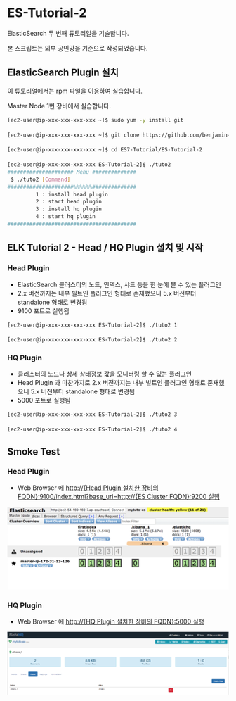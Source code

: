 # ES-Tutorial-2

ElasticSearch 두 번째 튜토리얼을 기술합니다.

본 스크립트는 외부 공인망을 기준으로 작성되었습니다.

## ElasticSearch Plugin 설치

이 튜토리얼에서는 rpm 파일을 이용하여 실습합니다.

Master Node 1번 장비에서 실습합니다.

```bash
[ec2-user@ip-xxx-xxx-xxx-xxx ~]$ sudo yum -y install git

[ec2-user@ip-xxx-xxx-xxx-xxx ~]$ git clone https://github.com/benjamin-btn/ES7-Tutorial.git

[ec2-user@ip-xxx-xxx-xxx-xxx ~]$ cd ES7-Tutorial/ES-Tutorial-2

[ec2-user@ip-xxx-xxx-xxx-xxx ES-Tutorial-2]$ ./tuto2
##################### Menu ##############
 $ ./tuto2 [Command]
#####################%%%%%%##############
         1 : install head plugin
         2 : start head plugin
         3 : install hq plugin
         4 : start hq plugin
#########################################

```

## ELK Tutorial 2 - Head / HQ Plugin 설치 및 시작

### Head Plugin
* ElasticSearch 클러스터의 노드, 인덱스, 샤드 등을 한 눈에 볼 수 있는 플러그인
* 2.x 버전까지는 내부 빌트인 플러그인 형태로 존재했으니 5.x 버전부터 standalone 형태로 변경됨
* 9100 포트로 실행됨

```bash
[ec2-user@ip-xxx-xxx-xxx-xxx ES-Tutorial-2]$ ./tuto2 1

[ec2-user@ip-xxx-xxx-xxx-xxx ES-Tutorial-2]$ ./tuto2 2

```


### HQ Plugin
* 클러스터의 노드나 상세 상태정보 값을 모니터링 할 수 있는 플러그인
* Head Plugin 과 마찬가지로 2.x 버전까지는 내부 빌트인 플러그인 형태로 존재했으니 5.x 버전부터 standalone 형태로 변경됨
* 5000 포트로 실행됨

```bash
[ec2-user@ip-xxx-xxx-xxx-xxx ES-Tutorial-2]$ ./tuto2 3

[ec2-user@ip-xxx-xxx-xxx-xxx ES-Tutorial-2]$ ./tuto2 4

```

## Smoke Test

### Head Plugin

* Web Browser 에 [http://{Head Plugin 설치한 장비의 FQDN}:9100/index.html?base_uri=http://{ES Cluster FQDN}:9200 실행](http://HeadPluginFQDN:9100/index.html?base_uri=http://ESClusterFQDN:9200)

![Optional Text](image/head.png)


### HQ Plugin
* Web Browser 에 [http://{HQ Plugin 설치한 장비의 FQDN}:5000 실행](http://HQPluginFQDN:5000)

![Optional Text](image/hq.png)

